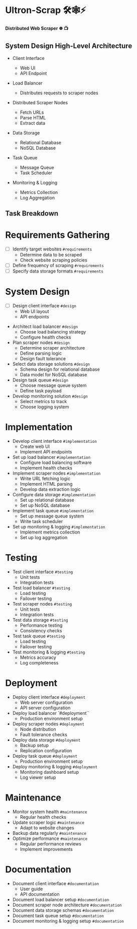 # Ultron-Scrap 🛠️🕸️⚡
#### Distributed Web Scraper ☸️ 📺
## System Design High-Level Architecture 
* Client Interface

    * Web UI
    * API Endpoint

* Load Balancer  
    * Distributes requests to scraper nodes
* Distributed Scraper Nodes

    * Fetch URLs
    * Parse HTML
    * Extract data

* Data Storage
    * Relational Database
    * NoSQL Database

* Task Queue
    * Message Queue
    * Task Scheduler

* Monitoring & Logging
    * Metrics Collection
    * Log Aggregation

## Task Breakdown
# Requirements Gathering

- [ ] Identify target websites `#requirements`
    - Determine data to be scraped
    - Check website scraping policies
- [ ] Define frequency of scraping `#requirements`
- [ ] Specify data storage formats `#requirements`
# System Design
- [ ] Design client interface `#design`
    - Web UI layout
    - API endpoints
- Architect load balancer `#design`
    - Choose load balancing strategy
    - Configure health checks
- Plan scraper nodes `#design`
    - Determine scraper architecture
    - Define parsing logic
    - Design fault tolerance
- Select data storage solutions `#design`
    - Schema design for relational database
    - Data model for NoSQL database
- Design task queue `#design`
    - Choose message queue system
    - Define task payload
- Develop monitoring solution `#design`
    - Select metrics to track
    - Choose logging system

# Implementation
- Develop client interface `#implementation`
    - Create web UI
    - Implement API endpoints
- Set up load balancer `#implementation`
    - Configure load balancing software
    - Implement health checks
- Implement scraper nodes `#implementation`
    - Write URL fetching logic
    - Implement HTML parsing
    - Develop data extraction logic
- Configure data storage `#implementation`
    - Set up relational database
    - Set up NoSQL database
- Implement task queue `#implementation`
    - Set up message queue system
    - Write task scheduler
- Set up monitoring & logging `#implementation`
    - Implement metrics collection
    - Set up log aggregation

# Testing
- Test client interface `#testing`
    - Unit tests
    - Integration tests
- Test load balancer `#testing`
    - Load testing
    - Failover testing
- Test scraper nodes `#testing`
    - Unit tests
    - Integration tests
- Test data storage `#testing`
    - Performance testing
    - Consistency checks
- Test task queue `#testing`
    - Load testing
    - Failover testing
- Test monitoring & logging `#testing`
    - Metrics accuracy
    - Log completeness
# Deployment
- Deploy client interface `#deployment`
    - Web server configuration
    - API server configuration
- Deploy load balancer `#deployment``
    - Production environment setup
- Deploy scraper nodes `#deployment`
    - Node distribution
    - Fault tolerance checks
- Deploy data storage `#deployment`
    - Backup setup
    - Replication configuration
- Deploy task queue `#deployment`
    - Production environment setup
- Deploy monitoring & logging `#deployment`
    - Monitoring dashboard setup
    - Log viewer setup

# Maintenance
- Monitor system health `#maintenance`
    - Regular health checks
- Update scraper logic `#maintenance`
    - Adapt to website changes
- Backup data regularly `#maintenance`
- Optimize performance `#maintenance`
    - Regular performance reviews
    - Implement improvements

# Documentation
- Document client interface `#documentation`
    - User guide
    - API documentation
- Document load balancer setup `#documentation`
- Document scraper node architecture `#documentation`
- Document data storage schemas `#documentation`
- Document task queue setup `#documentation`
- Document monitoring & logging setup `#documentation`
